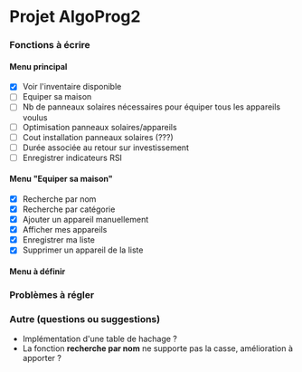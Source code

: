 # Projet AlgoProg2

### Fonctions à écrire

#### Menu principal
- [x] Voir l'inventaire disponible
- [ ] Equiper sa maison
- [ ] Nb de panneaux solaires nécessaires pour équiper tous les appareils voulus
- [ ] Optimisation panneaux solaires/appareils
- [ ] Cout installation panneaux solaires (???)
- [ ] Durée associée au retour sur investissement
- [ ] Enregistrer indicateurs RSI

#### Menu "Equiper sa maison"
- [x] Recherche par nom
- [x] Recherche par catégorie 
- [x] Ajouter un appareil manuellement
- [x] Afficher mes appareils
- [x] Enregistrer ma liste
- [x] Supprimer un appareil de la liste

#### Menu à définir

### Problèmes à régler

### Autre (questions ou suggestions)
- Implémentation d'une table de hachage ?
- La fonction **recherche par nom** ne supporte pas la casse, amélioration à apporter ?
